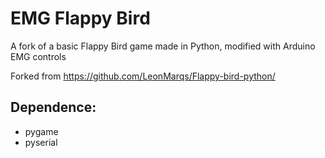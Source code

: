 # EMG Flappy Bird
A fork of a basic Flappy Bird game made in Python, modified with Arduino EMG controls

Forked from https://github.com/LeonMarqs/Flappy-bird-python/

## Dependence:
* pygame
* pyserial



